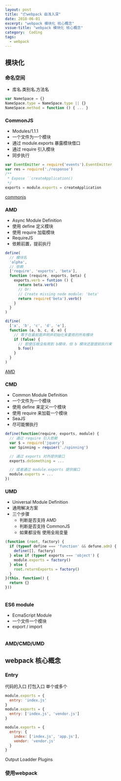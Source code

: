 ```yaml
---
layout: post
title: "📦webpack 由浅入深"
date: 2018-06-01
excerpt: "webpack 模块化 核心概念"
vssue-title: "webpack 模块化 核心概念"
category:  Coding
tags:
  - webpack
---
```


## 模块化
### 命名空间
- 库名.类别名.方法名
```js
var NameSpace = {}
NameSpace.type = NameSpace.type || {}
NameSpace.method = function () { ... }
```
### CommonJS
- Modules/1.1.1
- 一个文件为一个模块
- 通过 module.exports 暴露模块借口
- 通过 require 引入模块
- 同步执行

```js
var EventEmitter = require('events').EventEmitter
var res = require('./response')
/**
 * Expose ``createApplication()
 */
exports = module.exports = createApplication
```
[commonjs](http://wiki.commonjs.org/wiki/Modules/1.1.1)
### AMD
- Async Module Definition
- 使用 define 定义模块
- 使用 require 加载模块
- RequireJS
- 依赖前置，提前执行

```js
define(
  // 模块名
  'alpha',
  // 依赖
  ['require', 'exports', 'beta'],
  function (require, exports, beta) {
    exports.verb = funtion () {
      return beta.verb()
      // Or:
      // Create missing node module: 'beta'
      return require('beta').verb()
    }
  }
)

difine(
  ['a', 'b', 'c', 'd', 'e'],
  function (a, b, c, d, e) {
    // 等于在最前面声明并初始化来要用的所有模块
    if (false) {
      // 即使压根没有用到 b模块，但 b 模块还是提前执行来
      b.foo()
    }
  }
)
```
[AMD](https://github.com/amdjs/amdjs-api/wiki/AMD)

### CMD
- Common Module Definition
- 一个文件为一个模块
- 使用 define 来定义一个模块
- 使用 require 来加载一个模块
- SeaJS
- 尽可能懒执行
```js
define(function(require, exports, module) {
  // 通过 require 引入依赖
  var $ = require('jquery')
  var Spinning = requier('./spinning')

  // 通过 exports 对外提供接口
  exports.doSomething = ...

  // 或者通过 module.exports 提供接口
  module.exports = ...
})
```
### UMD
- Universal Module Definition
- 通用解决方案
- 三个步骤
  - 判断是否支持 AMD
  - 判断是否支持 CommonJS
  - 如果都没有 使用全局变量
```js
(function (root, factory) {
  if (typeof define === 'function' && defune.adm) {
    define([], factory)
  } else if (typeof exports === 'object') {
    module.exports = factory()
  } else {
    root.returnExports = factory()
  }
}(this, function() {
  return {}
}))
 
```
### ES6 module
- EcmaScript Module
- 一个文件一个模块
- export / import
```js
```
### AMD/CMD/UMD


## webpack 核心概念 
### Entry
代码的入口
打包入口
单个或多个
```js
module.exports = {
  entry: 'index.js'
}
module.exports = {
  entry: ['index.js', 'vendor.js']
}

module.exports = {
  entry: {
    index: ['index.js', 'app.js'],
    vendor: 'vendor.js'
  }
}
```
Output
Loadder
Plugins

### 使用webpack
### 